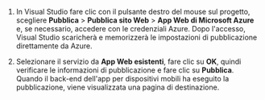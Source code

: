 
1. In Visual Studio fare clic con il pulsante destro del mouse sul progetto, scegliere **Pubblica** > **Pubblica sito Web** > **App Web di Microsoft Azure** e, se necessario, accedere con le credenziali Azure. Dopo l'accesso, Visual Studio scaricherà e memorizzerà le impostazioni di pubblicazione direttamente da Azure.

2. Selezionare il servizio da **App Web esistenti**, fare clic su **OK**, quindi verificare le informazioni di pubblicazione e fare clic su **Pubblica**. Quando il back-end dell'app per dispositivi mobili ha eseguito la pubblicazione, viene visualizzata una pagina di destinazione.

<!---HONumber=Oct15_HO3-->